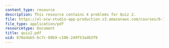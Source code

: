 ```yaml
---
content_type: resource
description: This resource contains 4 problems for Quiz 2.
file: https://ol-ocw-studio-app-production.s3.amazonaws.com/courses/6-728-applied-quantum-and-statistical-physics-fall-2006/876edab5bc7c89b9c106249f53adb3f9_quiz2.pdf
file_type: application/pdf
resourcetype: Document
title: quiz2.pdf
uid: 876edab5-bc7c-89b9-c106-249f53adb3f9
---
```

